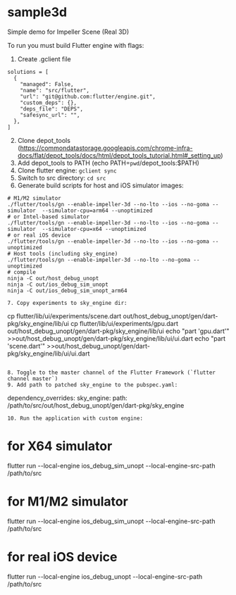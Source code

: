 # sample3d

Simple demo for Impeller Scene (Real 3D)

To run you must build Flutter engine with flags:

1. Create .gclient file
```
solutions = [
  {
    "managed": False,
    "name": "src/flutter",
    "url": "git@github.com:flutter/engine.git",
    "custom_deps": {},
    "deps_file": "DEPS",
    "safesync_url": "",
  },
]
```
2. Clone depot_tools (https://commondatastorage.googleapis.com/chrome-infra-docs/flat/depot_tools/docs/html/depot_tools_tutorial.html#_setting_up)
3. Add depot_tools to PATH (echo PATH=`pwd`/depot_tools:$PATH)
4. Clone flutter engine: `gclient sync`
5. Switch to src directory: `cd src`
6. Generate build scripts for host and iOS simulator images:
```
# M1/M2 simulator
./flutter/tools/gn --enable-impeller-3d --no-lto --ios --no-goma --simulator  --simulator-cpu=arm64 --unoptimized
# or Intel-based simulator
./flutter/tools/gn --enable-impeller-3d --no-lto --ios --no-goma --simulator  --simulator-cpu=x64 --unoptimized
# or real iOS device
./flutter/tools/gn --enable-impeller-3d --no-lto --ios --no-goma --unoptimized
# Host tools (including sky_engine)
./flutter/tools/gn --enable-impeller-3d --no-lto --no-goma --unoptimized
# compile
ninja -C out/host_debug_unopt
ninja -C out/ios_debug_sim_unopt
ninja -C out/ios_debug_sim_unopt_arm64

7. Copy experiments to sky_engine dir:
```
cp flutter/lib/ui/experiments/scene.dart out/host_debug_unopt/gen/dart-pkg/sky_engine/lib/ui
cp flutter/lib/ui/experiments/gpu.dart out/host_debug_unopt/gen/dart-pkg/sky_engine/lib/ui
echo "part 'gpu.dart'" >>out/host_debug_unopt/gen/dart-pkg/sky_engine/lib/ui/ui.dart
echo "part 'scene.dart'" >>out/host_debug_unopt/gen/dart-pkg/sky_engine/lib/ui/ui.dart
```

8. Toggle to the master channel of the Flutter Framework (`flutter channel master`)
9. Add path to patched sky_engine to the pubspec.yaml:
```
dependency_overrides:
  sky_engine:
    path: /path/to/src/out/host_debug_unopt/gen/dart-pkg/sky_engine
```
10. Run the application with custom engine:
```
# for X64 simulator
flutter run --local-engine ios_debug_sim_unopt --local-engine-src-path /path/to/src
# for M1/M2 simulator
flutter run --local-engine ios_debug_sim_unopt --local-engine-src-path /path/to/src
# for real iOS device
flutter run --local-engine ios_debug_unopt --local-engine-src-path /path/to/src
